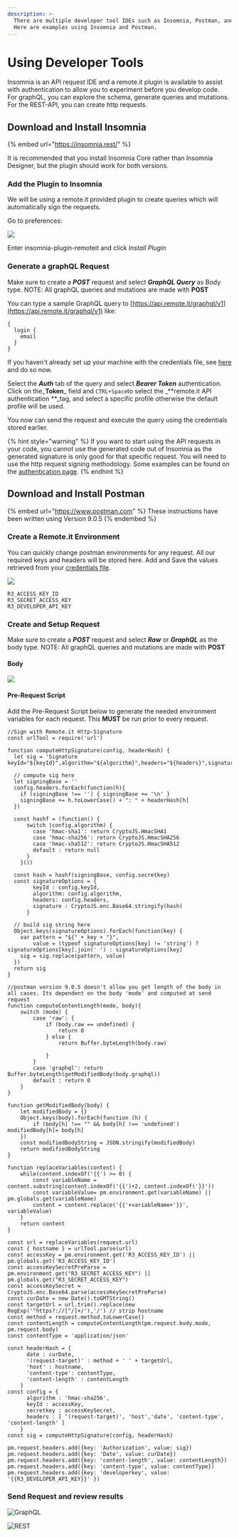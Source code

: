 ```yaml
---
description: >-
  There are multiple developer tool IDEs such as Insomnia, Postman, and Altair.
  Here are examples using Insomnia and Postman.
---
```


# Using Developer Tools

Insomnia is an API request IDE and a remote.it plugin is available to assist with authentication to allow you to experiment before you develop code.\
For graphQL, you can explore the schema, generate queries and mutations.\
For the REST-API, you can create http requests.

## Download and Install Insomnia

{% embed url="https://insomnia.rest/" %}

It is recommended that you install Insomnia Core rather than Insomnia Designer, but the plugin should work for both versions.

### Add the Plugin to Insomnia

We will be using a remote.it provided plugin to create queries which will automatically sign the requests.

Go to preferences:

![](../.gitbook/assets/1e236728-af1d-44ae-bfa2-a9bcaf851267.png)

Enter insomnia-plugin-remoteit and click _Install Plugin_

### Generate a graphQL Request

Make sure to create a _**POST**_ request and select _**GraphQL Query**_ as Body type. NOTE: All graphQL queries and mutations are made with **POST**

You can type a sample GraphQL query to [https://api.remote.it/graphql/v1](https://api.remote.it/graphql/v1) like:

```
{
  login {
    email
  }
}
```

If you haven't already set up your machine with the credentials file, see [here](authentication.md) and do so now.

Select the _**Auth**_ tab of the query and select _**Bearer Token**_ authentication. Click on the_**Token**_ field and `CTRL+Space`to select the _**remote.it API authentication **_tag, and select a specific profile otherwise the default profile will be used.&#x20;

You now can send the request and execute the query using the credentials stored earlier.

{% hint style="warning" %}
If you want to start using the API requests in your code, you cannot use the generated code out of Insomnia as the generated signature is only good for that specific request. You will need to use the http request signing methodology. Some examples can be found on the [authentication page](authentication.md#examples).
{% endhint %}

## Download and Install Postman

{% embed url="https://www.postman.com" %}
These instructions have been written using Version 9.0.5
{% endembed %}

### Create a Remote.it Environment

You can quickly change postman environments for any request. All our required keys and headers will be stored here. Add and Save the values retrieved from your [credentials file](authentication.md#create-a-remote.it-credentials-file).&#x20;

![](<../.gitbook/assets/Screen Shot 2021-10-15 at 5.03.07 PM.png>)

```
R3_ACCESS_KEY_ID
R3_SECRET_ACCESS_KEY
R3_DEVELOPER_API_KEY
```

### Create and Setup Request

Make sure to create a _**POST**_ request and select _**Raw**_ or _**GraphQL**_ as the body type. NOTE: All graphQL queries and mutations are made with **POST**

#### **Body**

![](<../.gitbook/assets/Screen Shot 2021-10-18 at 10.54.29 AM.png>)

#### Pre-Request Script

Add the Pre-Request Script below to generate the needed environment variables for each request. This **MUST** be run prior to every request.&#x20;

```
//Sign with Remote.it Http-Signature
const urlTool = require('url')

function computeHttpSignature(config, headerHash) {
  let sig = 'Signature keyId="${keyId}",algorithm="${algorithm}",headers="${headers}",signature="${signature}"'

  // compute sig here
  let signingBase = ''
  config.headers.forEach(function(h){
    if (signingBase !== '') { signingBase += '\n' }
    signingBase += h.toLowerCase() + ": " + headerHash[h]
  })

  const hashf = (function() {
      switch (config.algorithm) {
        case 'hmac-sha1': return CryptoJS.HmacSHA1
        case 'hmac-sha256': return CryptoJS.HmacSHA256
        case 'hmac-sha512': return CryptoJS.HmacSHA512
        default : return null
      }
    }())

  const hash = hashf(signingBase, config.secretkey)
  const signatureOptions = {
        keyId : config.keyId,
        algorithm: config.algorithm,
        headers: config.headers,
        signature : CryptoJS.enc.Base64.stringify(hash)
      }

  // build sig string here
  Object.keys(signatureOptions).forEach(function(key) {
    var pattern = "${" + key + "}",
        value = (typeof signatureOptions[key] != 'string') ? signatureOptions[key].join(' ') : signatureOptions[key]
    sig = sig.replace(pattern, value)
  })
  return sig
}

//postman version 9.0.5 doesn't allow you get length of the body in all cases. Its dependent on the body 'mode' and computed at send request
function computeContentLength(mode, body){
    switch (mode) {
        case 'raw': { 
            if (body.raw == undefined) {
                return 0
            } else {
                return Buffer.byteLength(body.raw)
                
            }
        }
        case 'graphql': return Buffer.byteLength(getModifiedBody(body.graphql))
        default : return 0
    }  
}

function getModifiedBody(body) {
    let modifiedBody = {}
    Object.keys(body).forEach(function (h) {
        if (body[h] !== "" && body[h] !== 'undefined') modifiedBody[h]= body[h]
    })
    const modifiedBodyString = JSON.stringify(modifiedBody)
    return modifiedBodyString
}

function replaceVariables(content) {
    while(content.indexOf('{{') >= 0) {
        const variableName = content.substring(content.indexOf('{{')+2, content.indexOf('}}'))
        const variableValue= pm.environment.get(variableName) || pm.globals.get(variableName)
        content = content.replace('{{'+variableName+'}}', variableValue)
    }
    return content
}

const url = replaceVariables(request.url)
const { hostname } = urlTool.parse(url)
const accessKey = pm.environment.get('R3_ACCESS_KEY_ID') || pm.globals.get('R3_ACCESS_KEY_ID')
const accessKeySecretPreParse = pm.environment.get("R3_SECRET_ACCESS_KEY") || pm.globals.get("R3_SECRET_ACCESS_KEY")
const accessKeySecret = CryptoJS.enc.Base64.parse(accessKeySecretPreParse)
const curDate = new Date().toGMTString()
const targetUrl = url.trim().replace(new RegExp('^https?://[^/]+/'),'/') // strip hostname
const method = request.method.toLowerCase()
const contentLength = computeContentLength(pm.request.body.mode, pm.request.body)
const contentType = 'application/json'

const headerHash = {
      date : curDate,
      '(request-target)' : method + ' ' + targetUrl,
      'host' : hostname,
      'content-type': contentType,
      'content-length' : contentLength
    }
const config = {
      algorithm : 'hmac-sha256',
      keyId : accessKey,
      secretkey : accessKeySecret,
      headers : [ '(request-target)', 'host','date', 'content-type', 'content-length' ]
    }
const sig = computeHttpSignature(config, headerHash)

pm.request.headers.add({key: 'Authorization', value: sig})
pm.request.headers.add({key: 'Date', value: curDate})
pm.request.headers.add({key: 'content-length', value: contentLength})
pm.request.headers.add({key: 'content-type', value: contentType})
pm.request.headers.add({key: 'developerkey', value: '{{R3_DEVELOPER_API_KEY}}' })
```

### Send Request and review results

![GraphQL](<../.gitbook/assets/Screen Shot 2021-10-18 at 10.58.45 AM.png>)

![REST](<../.gitbook/assets/Screen Shot 2021-10-18 at 11.03.31 AM.png>)

